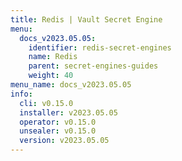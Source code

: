 ```yaml
---
title: Redis | Vault Secret Engine
menu:
  docs_v2023.05.05:
    identifier: redis-secret-engines
    name: Redis
    parent: secret-engines-guides
    weight: 40
menu_name: docs_v2023.05.05
info:
  cli: v0.15.0
  installer: v2023.05.05
  operator: v0.15.0
  unsealer: v0.15.0
  version: v2023.05.05
---
```


